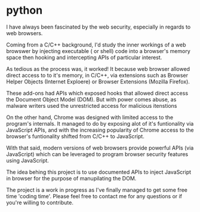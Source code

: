 # python


I have always been fascinated by the web security, especially in regards to web browsers.

Coming from a C/C++ background, I'd study the inner workings of a web browswer by injecting executable ( or shell) code into a browser's memory space then hooking and intercepting APIs of particular interest.

As tedious as the process was, it worked! It because web browser allowed direct access to to it's memory, in C/C++, via extensions such as Browser Helper Objects (Internet Exploere) or Browser Extensions (Mozilla Firefox). 

These add-ons had APIs which exposed hooks that allowed direct access the Document Object Model (DOM).
But with power comes abuse, as malware writers used the unrestricted access for malicious itenstions

On the other hand, Chrome was designed with limited access to the program's internals. It managed to do by exposing alot of it's funtionality via JavaScript APIs, and with the increasing popularity of Chrome access to the browser's funtionality shifted from C/C++ to JavaScript.

With that said, modern versions of web browsers provide powerful APIs (via JavaScript) which can be leveraged to program browser security features using JavaScript.

The idea behing this project is to use documented APIs to inject JavaScript in browser for the purpose of manupilating the DOM.

The project is a work in progress as I've finally managed to get some free time 'coding time'. Please feel free to contact me for any questions or if you're willing to contribute.

